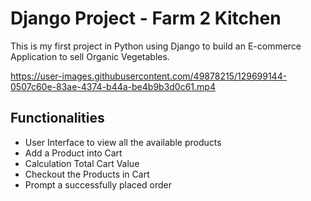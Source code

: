 
# Django Project - Farm 2 Kitchen
This is my first project in Python using Django to build an E-commerce Application to sell Organic Vegetables.

https://user-images.githubusercontent.com/49878215/129699144-0507c60e-83ae-4374-b44a-be4b9b3d0c61.mp4

## Functionalities
- User Interface to view all the available products
- Add a Product into Cart
- Calculation Total Cart Value
- Checkout the Products in Cart
- Prompt a successfully placed order

